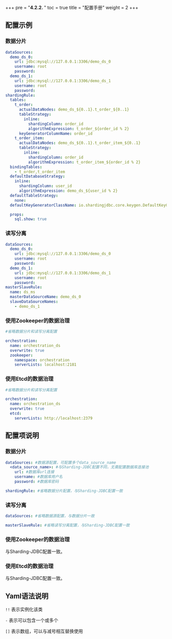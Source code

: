 +++
pre = "<b>4.2.2. </b>"
toc = true
title = "配置手册"
weight = 2
+++

## 配置示例

### 数据分片

```yaml
dataSources:
  demo_ds_0:
    url: jdbc:mysql://127.0.0.1:3306/demo_ds_0
    username: root
    password:
  demo_ds_1:
    url: jdbc:mysql://127.0.0.1:3306/demo_ds_1
    username: root
    password:
shardingRule:
  tables:
    t_order:
      actualDataNodes: demo_ds_${0..1}.t_order_${0..1}
      tableStrategy:
        inline:
          shardingColumn: order_id
          algorithmExpression: t_order_${order_id % 2}
      keyGeneratorColumnName: order_id
    t_order_item:
      actualDataNodes: demo_ds_${0..1}.t_order_item_${0..1}
      tableStrategy:
        inline:
          shardingColumn: order_id
          algorithmExpression: t_order_item_${order_id % 2}
  bindingTables:
    - t_order,t_order_item
  defaultDatabaseStrategy:
    inline:
      shardingColumn: user_id
      algorithmExpression: demo_ds_${user_id % 2}
  defaultTableStrategy:
    none:
  defaultKeyGeneratorClassName: io.shardingjdbc.core.keygen.DefaultKeyGenerator

  props:
    sql.show: true
```

### 读写分离

```yaml
dataSources:
  demo_ds_0:
    url: jdbc:mysql://127.0.0.1:3306/demo_ds_0
    username: root
    password:
  demo_ds_1:
    url: jdbc:mysql://127.0.0.1:3306/demo_ds_1
    username: root
    password:
masterSlaveRule:
  name: ds_ms
  masterDataSourceName: demo_ds_0
  slaveDataSourceNames:
    - demo_ds_1
```

### 使用Zookeeper的数据治理

```yaml
#省略数据分片和读写分离配置

orchestration:
  name: orchestration_ds
  overwrite: true
  zookeeper:
    namespace: orchestration
    serverLists: localhost:2181
```

### 使用Etcd的数据治理

```yaml
#省略数据分片和读写分离配置

orchestration:
  name: orchestration_ds
  overwrite: true
  etcd:
    serverLists: http://localhost:2379
```

## 配置项说明

### 数据分片

```yaml
dataSources: #数据源配置，可配置多个data_source_name
  <data_source_name>: #与Sharding-JDBC配置不同，无需配置数据库连接池
    url: #数据库url连接
    username: #数据库用户名
    password: #数据库密码

shardingRule: #省略数据分片配置，与Sharding-JDBC配置一致
```

### 读写分离

```yaml
dataSources: #省略数据源配置，与数据分片一致

masterSlaveRule: #省略读写分离配置，与Sharding-JDBC配置一致
```

### 使用Zookeeper的数据治理

与Sharding-JDBC配置一致。

### 使用Etcd的数据治理

与Sharding-JDBC配置一致。

## Yaml语法说明

`!!` 表示实例化该类

`-` 表示可以包含一个或多个

`[]` 表示数组，可以与减号相互替换使用
